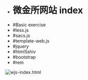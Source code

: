 - # 微金所网站 index
- #Basic exercise
- #less.js
- #sacs.js
- #template-web.js
- #jquery
- #html5shiv
- #bootstrap
- #rem

![wjs-index.html](https://github.com/xccjh/wjs/blob/master/images/wjs-index.html.jpg)
